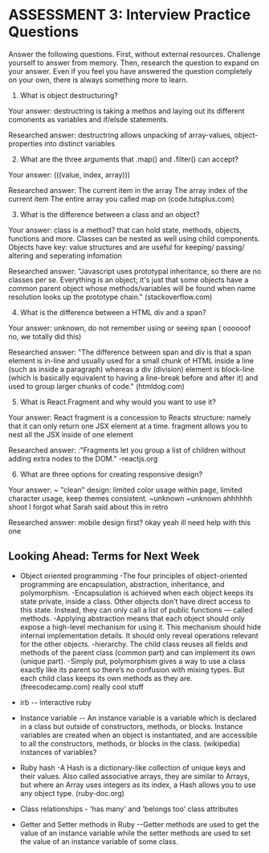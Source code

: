 # ASSESSMENT 3: Interview Practice Questions

Answer the following questions. First, without external resources. Challenge yourself to answer from memory. Then, research the question to expand on your answer. Even if you feel you have answered the question completely on your own, there is always something more to learn.

1. What is object destructuring?

  Your answer: destructring is taking a methos and laying out its  different comonents as variables and if/elsde statements.

  Researched answer: destructring allows unpacking of array-values, object-properties into distinct variables



2. What are the three arguments that .map() and .filter() can accept?

  Your answer: (((value, index, array)))

  Researched answer:
The current item in the array
The array index of the current item
The entire array you called map on (code.tutsplus.com)



3. What is the difference between a class and an object?

  Your answer: class is a method? that can hold state, methods, objects, functions and more. Classes can be nested as well using child components. Objects have key: value structures and are useful for keeping/ passing/ altering and seperating infomation

  Researched answer: "Javascript uses prototypal inheritance, so there are no classes per se. Everything is an object; it's just that some objects have a common parent object whose methods/variables will be found when name resolution looks up the prototype chain." (stackoverflow.com)



4. What is the difference between a HTML div and a span?

  Your answer: unknown, do not remember using or seeing span ( oooooof no, we totally did this)

  Researched answer: "The difference between span and div is that a span element is in-line and usually used for a small chunk of HTML inside a line (such as inside a paragraph) whereas a div (division) element is block-line (which is basically equivalent to having a line-break before and after it) and used to group larger chunks of code." (htmldog.com)



5. What is React.Fragment and why would you want to use it?

  Your answer: React fragment is a concession to Reacts  structure: namely that it can only return one JSX element at a time. fragment allows you to nest all the JSX inside of one element

  Researched answer: :"Fragments let you group a list of children without adding extra nodes to the DOM." -reactjs.org



6. What are three options for creating responsive design?

  Your answer:
  ~ "clean" design: limited color usage within page, limited character usage, keep themes consistent.
  ~unknown
  ~unknown   ahhhhhh shoot I forgot what Sarah said about this in retro

  Researched answer:  mobile design first? okay yeah ill need help with this one



## Looking Ahead: Terms for Next Week
- Object oriented programming
          -The four principles of object-oriented programming are encapsulation, abstraction, inheritance, and polymorphism.
              -Encapsulation is achieved when each object keeps its state private, inside a class. Other objects don’t have direct access to this state. Instead, they can only call a list of public functions — called methods.
              -Applying abstraction means that each object should only expose a high-level mechanism for using it. This mechanism should hide internal implementation details. It should only reveal operations relevant for the other objects.
              -hierarchy. The child class reuses all fields and methods of the parent class (common part) and can implement its own (unique part).
              -Simply put, polymorphism gives a way to use a class exactly like its parent so there’s no confusion with mixing types. But each child class keeps its own methods as they are.
              (freecodecamp.com) really cool stuff


- irb -- interactive ruby


- Instance variable -- An instance variable is a variable which is declared in a class but outside of constructors, methods, or blocks. Instance variables are created when an object is instantiated, and are accessible to all the constructors, methods, or blocks in the class. (wikipedia) instances of variables?  


- Ruby hash -A Hash is a dictionary-like collection of unique keys and their values. Also called associative arrays, they are similar to Arrays, but where an Array uses integers as its index, a Hash allows you to use any object type. (ruby-doc.org)


- Class relationships - 'has many' and 'belongs too' class attributes


- Getter and Setter methods in Ruby --Getter methods are used to get the value of an instance variable while the setter methods are used to set the value of an instance variable of some class.
